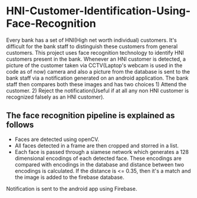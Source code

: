 # HNI-Customer-Identification-Using-Face-Recognition
Every bank has a set of HNI(High net worth individual) customers. It's difficult for the bank staff to distinguish these customers from general customers. This project uses face recognition technology to identify HNI customers present in the bank. Whenever an HNI customer is detected, a picture of the customer taken via CCTV(Laptop's webcam is used in the code as of now) camera and also a picture from the database is sent to the bank staff via a notification generated on an android application. The bank staff then compares both these images and has two choices 1) Attend the customer. 2) Reject the notification(Useful if at all any non HNI customer is recognized falsely as an HNI customer).


## The face recognition pipeline is explained as follows
* Faces are detected using openCV.
* All faces detected in a frame are then cropped and storred in a list.
* Each face is passed through a siamese network which generates a 128 dimensional encodings of each detected face. These encodings are compared with encodings in the database and distance between two encodings is calculated. If the distance is <= 0.35, then it's a match and the image is added to the firebase database.

Notification is sent to the android app using Firebase.
